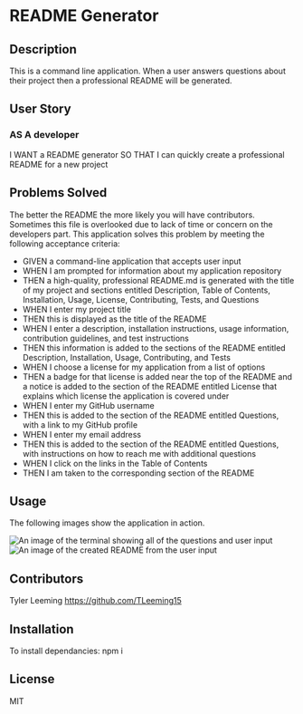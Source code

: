 # README Generator

## Description
This is a command line application. When a user answers questions about their project then a professional README will be generated.

## User Story

### AS A developer
I WANT a README generator
SO THAT I can quickly create a professional README for a new project

## Problems Solved
The better the README the more likely you will have contributors. Sometimes this file is overlooked due to lack of time or concern on the developers part. This application solves this problem by meeting the following acceptance criteria:

* GIVEN a command-line application that accepts user input
* WHEN I am prompted for information about my application repository
* THEN a high-quality, professional README.md is generated with the title of my project and sections entitled Description, Table of Contents, Installation, Usage, License, Contributing, Tests, and Questions
* WHEN I enter my project title
* THEN this is displayed as the title of the README
* WHEN I enter a description, installation instructions, usage information, contribution guidelines, and test instructions
* THEN this information is added to the sections of the README entitled Description, Installation, Usage, Contributing, and Tests
* WHEN I choose a license for my application from a list of options
* THEN a badge for that license is added near the top of the README and a notice is added to the section of the README entitled License that explains which license the application is covered under
* WHEN I enter my GitHub username
* THEN this is added to the section of the README entitled Questions, with a link to my GitHub profile
* WHEN I enter my email address
* THEN this is added to the section of the README entitled Questions, with instructions on how to reach me with additional questions
* WHEN I click on the links in the Table of Contents
* THEN I am taken to the corresponding section of the README




## Usage

The following images show the application in action. 

<img src=".Develop/images/user-input.png" alt="An image of the terminal showing all of the questions and user input"/>

<img src=".Develop/images/example-readme.png" alt="An image of the created README from the user input"/>




 
## Contributors

Tyler Leeming https://github.com/TLeeming15
## Installation

To install dependancies: npm i 

## License

MIT
